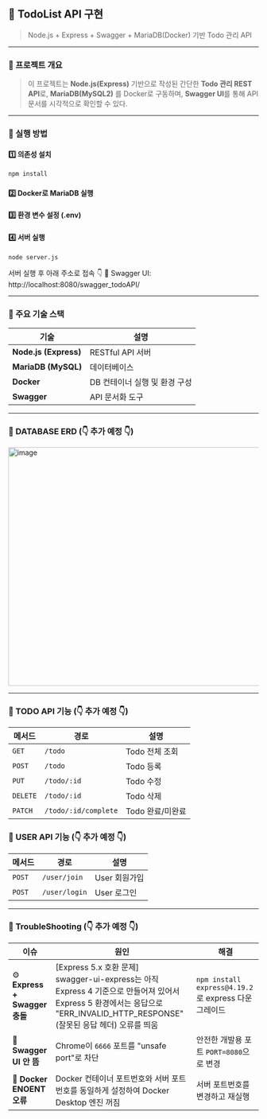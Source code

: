 ## 📝 TodoList API 구현
> Node.js + Express + Swagger + MariaDB(Docker) 기반 Todo 관리 API
---

### 📘 프로젝트 개요
>이 프로젝트는 **Node.js(Express)** 기반으로 작성된 간단한 **Todo 관리 REST API**로,
>**MariaDB(MySQL2)** 를 Docker로 구동하며, **Swagger UI**를 통해 API 문서를 시각적으로 확인할 수 있다.
---
### 🚀 실행 방법

#### 1️⃣ 의존성 설치
```bash
npm install
```
#### 2️⃣ Docker로 MariaDB 실행

#### 3️⃣ 환경 변수 설정 (.env)

#### 4️⃣ 서버 실행
```bash
node server.js
```

서버 실행 후 아래 주소로 접속 👇
📍 Swagger UI: http://localhost:8080/swagger_todoAPI/

---
### 🧩 주요 기술 스택
| 기술                    | 설명             |
| --------------------- | -------------- |
| **Node.js (Express)** | RESTful API 서버 |
| **MariaDB (MySQL)**   | 데이터베이스         |
| **Docker** | DB 컨테이너 실행 및 환경 구성 |
| **Swagger**           | API 문서화 도구     |
---
### 🔧 DATABASE ERD (👇 추가 예정 👇)

<img width="806" height="480" alt="image" src="https://github.com/user-attachments/assets/a2af3d27-ffcc-446a-af58-0d3972c323f7" />

---

### 🔧 TODO API 기능 (👇 추가 예정 👇)
| 메서드      | 경로          | 설명         |
| -------- | ----------- | ---------- |
| `GET`   | `/todo`     | Todo 전체 조회 |
| `POST`   | `/todo`     | Todo 등록    |
| `PUT`    | `/todo/:id` | Todo 수정    |
| `DELETE`   | `/todo/:id`     | Todo 삭제  |
| `PATCH`   | `/todo/:id/complete`  | Todo 완료/미완료  |

### 🔧 USER API 기능 (👇 추가 예정 👇)
| 메서드      | 경로          | 설명         |
| -------- | ----------- | ---------- |
| `POST`   | `/user/join`     | User 회원가입 |
| `POST`   | `/user/login`    | User 로그인   |

---
### 🧠 TroubleShooting (👇 추가 예정 👇)
| 이슈                          | 원인                    | 해결                                              |
| --------------------------- | --------------------- | ----------------------------------------------- |
| ⚙️ **Express + Swagger 충돌** | [Express 5.x 호환 문제]<br> swagger-ui-express는 아직 Express 4 기준으로 만들어져 있어서  Express 5 환경에서는 응답으로 "ERR_INVALID_HTTP_RESPONSE" (잘못된 응답 헤더) 오류를 띄움 | `npm install express@4.19.2` 로 express 다운그레이드  |
| 🚫 **Swagger UI 안 뜸**       | Chrome이 `6666` 포트를 "unsafe port"로 차단 | 안전한 개발용 포트 `PORT=8080`으로 변경  |                                             |
| 🐋 **Docker ENOENT 오류**     | Docker 컨테이너 포트번호와 서버 포트번호를 동일하게 설정하여 Docker Desktop 엔진 꺼짐  | 서버 포트번호를 변경하고 재실행   |
